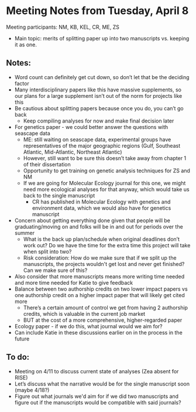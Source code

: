 # Meeting Notes from Tuesday, April 8

Meeting participants: NM, KB, KEL, CR, ME, ZS
- Main topic: merits of splitting paper up into two manuscripts vs. keeping it as one.

## Notes:
- Word count can definitely get cut down, so don’t let that be the deciding factor
- Many interdisciplinary papers like this have massive supplements, so our plans for a large supplement isn’t out of the norm for projects like this
- Be cautious about splitting papers because once you do, you can’t go back
    - Keep compiling analyses for now and make final decision later
- For genetics paper - we could better answer the questions with seascape data
    - ME: still waiting on seascape data, experimental groups have representatives of the major geographic regions (Gulf, Southeast Atlantic, Mid-Atlantic, Northeast Atlantic)
    - However, still want to be sure this doesn’t take away from chapter 1 of their dissertation
    - Opportunity to get training on genetic analysis techniques for ZS and NM
    - If we are going for Molecular Ecology journal for this one, we might need more ecological analyses for that anyway, which would take us back to the single manuscript
        - CR has published in Molecular Ecology with genetics and environment data, which we would also have for genetics manuscript
- Concern about getting everything done given that people will be graduating/moving on and folks will be in and out for periods over the summer
    - What is the back up plan/schedule when original deadlines don’t work out? Do we have the time for the extra time this project will take when split into two?
    - Risk consideration: How do we make sure that if we split up the manuscripts, the projects wouldn't get lost and never get finished? Can we make sure of this?
- Also consider that more manuscripts means more writing time needed and more time needed for Katie to give feedback
- Balance between two authorship credits on two lower impact papers vs one authorship credit on a higher impact paper that will likely get cited more
    - There’s a certain amount of control we get from having 2 authorship credits, which is valuable in the current job market
    - BUT at the cost of a more comprehensive, higher-regarded paper
- Ecology paper - if we do this, what journal would we aim for?
- Can include Katie in these discussions earlier on in the process in the future

## To do:
- Meeting on 4/11 to discuss current state of analyses (Zea absent for RISE)
- Let’s discuss what the narrative would be for the single manuscript soon (maybe 4/18?)
- Figure out what journals we'd aim for if we did two manuscripts and figure out if the manuscripts would be compatible with said journals?

